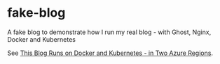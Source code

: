 # fake-blog

A fake blog to demonstrate how I run my real blog - with Ghost, Nginx, Docker and Kubernetes

See [This Blog Runs on Docker and Kubernetes - in Two Azure Regions](https://blog.sixeyed.com/this-blog-runs-on-docker-and-kubernetes-in-azure/).
